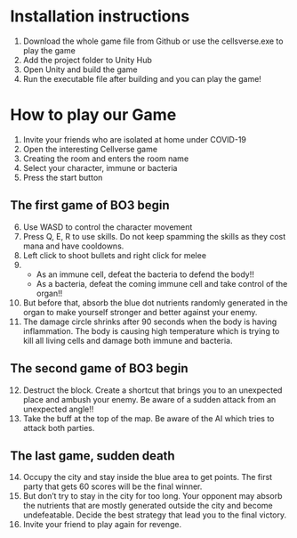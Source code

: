 # Installation instructions
1. Download the whole game file from Github or use the cellsverse.exe to play the game
2. Add the project folder to Unity Hub
3. Open Unity and build the game
4. Run the executable file after building and you can play the game!

# How to play our Game
1. Invite your friends who are isolated at home under COVID-19
2. Open the interesting Cellverse game
3. Creating the room and enters the room name
4. Select your character, immune or bacteria
5. Press the start button
## The first game of BO3 begin
6. Use WASD to control the character movement
7. Press Q, E, R to use skills. Do not keep spamming the skills as they cost mana and have cooldowns.
8. Left click to shoot bullets and right click for melee
9.   - As an immune cell, defeat the bacteria to defend the body!!
     - As a bacteria, defeat the coming immune cell and take control of the organ!!
10. But before that, absorb the blue dot nutrients randomly generated in the organ to make yourself stronger and better against your enemy.
11. The damage circle shrinks after 90 seconds when the body is having inflammation. The body is causing high temperature which is trying to kill all living cells and damage both immune and bacteria.
## The second game of BO3 begin
12. Destruct the block. Create a shortcut that brings you to an unexpected place and ambush your enemy. Be aware of a sudden attack from an unexpected angle!!
13. Take the buff at the top of the map. Be aware of the AI which tries to attack both parties.
## The last game, sudden death
14. Occupy the city and stay inside the blue area to get points. The first party that gets 60 scores will be the final winner.
15. But don’t try to stay in the city for too long. Your opponent may absorb the nutrients that are mostly generated outside the city and become undefeatable. Decide the best strategy that lead you to the final victory.
16. Invite your friend to play again for revenge.
